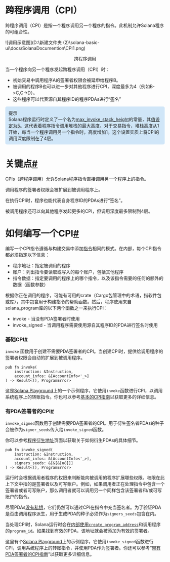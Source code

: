 # 跨程序调用（CPI）

跨程序调用（CPI）是指一个程序调用另一个程序的指令。此机制允许Solana程序的可组合性。

![调用示意图](D:\新建文件夹 (2)\solana-basic-ui\docs\SolanaDocumention\CPI1.png)

<div align="center"> <p>跨程序调用</p> </div>

当一个程序向另一个程序发起跨程序调用（CPI）时：
<ul><li>初始交易中调用程序A的签署者权限会被延申给程序B。</li> 
    <li>被调用的程序B也可以进一步对其他程序进行CPI，深度最多为4（例如B->C,C->D）。</li> 
    <li>这些程序可以代表源自其程序ID的程序PDAs进行“签名”</li> 
</ul>



<div style="background-color: #D0E6F8; padding: 10px; border-radius: 5px;">
    提示</br>
    Solana程序运行时定义了一个名为<a href="https://github.com/solana-labs/solana/blob/27eff8408b7223bb3c4ab70523f8a8dca3ca6645/program-runtime/src/compute_budget.rs#L31-L35">max_invoke_stack_height</a>的常量，其<a href="https://github.com/solana-labs/solana/blob/27eff8408b7223bb3c4ab70523f8a8dca3ca6645/program-runtime/src/compute_budget.rs#L138">值设定为5</a>。这代表着程序指令调用堆栈的最大高度。对于交易指令，堆栈高度从1开始，每当一个程序调用另一个指令时，高度增加1。这个设置实质上将CPI的调用深度限制在了4层。
</div>



# 关键点[#](https://solana.com/zh/docs/core/cpi#key-points)

CPIs（跨程序调用）允许Solana程序指令直接调用另一个程序上的指令。

调用程序的签署者权限会被扩展到被调用程序上。

在执行CPI时，程序也能代表自身程序ID的PDAs进行“签名”。

被调用程序还可以向其他程序发起更多的CPI，但调用深度最多限制到4层。



# 如何编写一个CPI[#](https://solana.com/zh/docs/core/cpi#how-to-write-a-cpi)

编写一个CPI指令遵循与构建交易中添加[指令](https://solana.com/zh/docs/core/transactions#instruction)相同的模式。在内部，每个CPI指令都必须指定以下信息：

<ul><li>程序地址：指定被调用的程序</li> 
    <li>账户：列出指令要读取或写入的每个账户，包括其他程序</li> 
    <li>指令数据：指定要调用的程序上的哪个指令，以及该指令需要的任何的额外的数据（函数参数）</li> 
</ul>

根据你正在调用的程序，可能有可用的crate（Cargo包管理中的术语，指软件包或库），其中包含用于构建指令的帮助函数。然后，程序使用来自solana_program库的以下两个函数之一来执行CPI：

<ul>
    <li>invoke - 当没有PDA签署者时使用</li>
    <li>invoke_signed - 当调用程序需要使用源自其程序ID的PDA进行签名时使用</li>
</ul>

### 基础CPI[#](https://solana.com/zh/docs/core/cpi#basic-cpi)

`invoke` 函数用于创建不需要PDA签署者的CPI。当创建CPI时，提供给调用程序的签署者权限会自动的扩展到被调用程序。

	pub fn invoke(
		instruction: &Instruction,
		account_infos: &[AccountInfo<'_>]
	) -> Result<(), ProgramError>
这是[Solana Playground](https://beta.solpg.io/github.com/ZYJLiu/doc-examples/tree/main/cpi-invoke)上的一个示例程序，它使用`invoke`函数进行CPI，以调用系统程序上的转账指令。你也可以参考[基本的CPI指南](https://solana.com/zh/developers/guides/getstarted/how-to-cpi)以获取更多的详细信息。

### 有PDA签署者的CPI[#](https://solana.com/zh/docs/core/cpi#cpi-with-pda-signer)

`invoke_signed`函数用于创建需要PDA签署者的CPI。用于衍生签名者PDAs的种子会被作为`signer_seeds`传入给`invoke_signed`函数。

你可以参考[程序衍生地址](https://solana.com/zh/docs/core/pda)页面以获取关于如何衍生PDAs的具体细节。

```
pub fn invoke_signed(
    instruction: &Instruction,
    account_infos: &[AccountInfo<'_>],
    signers_seeds: &[&[&[u8]]]
) -> Result<(), ProgramError>
```

运行时会根据调用者程序的权限来判断能向被调用的程序扩展哪些权限。权限在此上下文中指的是签署者以及可写账户。例如，如果调用者正在处理指令中包含一个签署者或者可写账户，那么调用者就可以调用另一个同样包含该签署者和/或可写账户的指令。

尽管PDAs[没有私钥](https://solana.com/zh/docs/core/pda#what-is-a-pda)，它们仍然可以通过CPI在指令中充当签名者。为了验证PDA是否由调用程序派生，用于生成PDA的种子必须作为`signers_seeds`包含在内。

当处理CPI时，Solana运行时会在[内部使用`create_program_address`](https://github.com/solana-labs/solana/blob/27eff8408b7223bb3c4ab70523f8a8dca3ca6645/programs/bpf_loader/src/syscalls/cpi.rs#L550)和调用程序的`program_id`。如果找到有效的PDA，该地址就会被添加为有效的签署者。

这里有个[Solana Playground](https://beta.solpg.io/github.com/ZYJLiu/doc-examples/tree/main/cpi-invoke-signed)上的示例程序，它使用`invoke_signed`函数进行CPI，调用系统程序上的转账指令，并使用PDA作为签署者。你还可以参考“[带有PDA签署者的CPI指南](https://solana.com/zh/developers/guides/getstarted/how-to-cpi-with-signer)”以获取更多详细信息。

